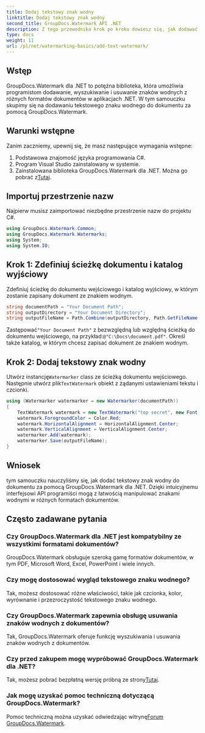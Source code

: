 ```yaml
---
title: Dodaj tekstowy znak wodny
linktitle: Dodaj tekstowy znak wodny
second_title: GroupDocs.Watermark API .NET
description: Z tego przewodnika krok po kroku dowiesz się, jak dodawać tekstowe znaki wodne do dokumentów za pomocą Groupdocs.
type: docs
weight: 11
url: /pl/net/watermarking-basics/add-text-watermark/
---
```

## Wstęp
GroupDocs.Watermark dla .NET to potężna biblioteka, która umożliwia programistom dodawanie, wyszukiwanie i usuwanie znaków wodnych z różnych formatów dokumentów w aplikacjach .NET. W tym samouczku skupimy się na dodawaniu tekstowego znaku wodnego do dokumentu za pomocą GroupDocs.Watermark.
## Warunki wstępne
Zanim zaczniemy, upewnij się, że masz następujące wymagania wstępne:
1. Podstawowa znajomość języka programowania C#.
2. Program Visual Studio zainstalowany w systemie.
3.  Zainstalowana biblioteka GroupDocs.Watermark dla .NET. Można go pobrać z[Tutaj](https://releases.groupdocs.com/Watermark/net/).

## Importuj przestrzenie nazw
Najpierw musisz zaimportować niezbędne przestrzenie nazw do projektu C#.
```csharp
using GroupDocs.Watermark.Common;
using GroupDocs.Watermark.Watermarks;
using System;
using System.IO;
```
## Krok 1: Zdefiniuj ścieżkę dokumentu i katalog wyjściowy
Zdefiniuj ścieżkę do dokumentu wejściowego i katalog wyjściowy, w którym zostanie zapisany dokument ze znakiem wodnym.
```csharp
string documentPath = "Your Document Path";
string outputDirectory = "Your Document Directory";
string outputFileName = Path.Combine(outputDirectory, Path.GetFileName(documentPath));
```
 Zastępować`"Your Document Path"` z bezwzględną lub względną ścieżką do dokumentu wejściowego, na przykład:`@"C:\Docs\document.pdf"`. Określ także katalog, w którym chcesz zapisać dokument ze znakiem wodnym.
## Krok 2: Dodaj tekstowy znak wodny
 Utwórz instancję`Watermarker` class ze ścieżką dokumentu wejściowego. Następnie utwórz plik`TextWatermark` obiekt z żądanymi ustawieniami tekstu i czcionki.
```csharp
using (Watermarker watermarker = new Watermarker(documentPath))
{
    TextWatermark watermark = new TextWatermark("top secret", new Font("Arial", 36));
    watermark.ForegroundColor = Color.Red;
    watermark.HorizontalAlignment = HorizontalAlignment.Center;
    watermark.VerticalAlignment = VerticalAlignment.Center;
    watermarker.Add(watermark);
    watermarker.Save(outputFileName);
}
```

## Wniosek
tym samouczku nauczyliśmy się, jak dodać tekstowy znak wodny do dokumentu za pomocą GroupDocs.Watermark dla .NET. Dzięki intuicyjnemu interfejsowi API programiści mogą z łatwością manipulować znakami wodnymi w różnych formatach dokumentów.
## Często zadawane pytania
### Czy GroupDocs.Watermark dla .NET jest kompatybilny ze wszystkimi formatami dokumentów?
GroupDocs.Watermark obsługuje szeroką gamę formatów dokumentów, w tym PDF, Microsoft Word, Excel, PowerPoint i wiele innych.
### Czy mogę dostosować wygląd tekstowego znaku wodnego?
Tak, możesz dostosować różne właściwości, takie jak czcionka, kolor, wyrównanie i przezroczystość tekstowego znaku wodnego.
### Czy GroupDocs.Watermark zapewnia obsługę usuwania znaków wodnych z dokumentów?
Tak, GroupDocs.Watermark oferuje funkcję wyszukiwania i usuwania znaków wodnych z dokumentów.
### Czy przed zakupem mogę wypróbować GroupDocs.Watermark dla .NET?
 Tak, możesz pobrać bezpłatną wersję próbną ze strony[Tutaj](https://releases.groupdocs.com/).
### Jak mogę uzyskać pomoc techniczną dotyczącą GroupDocs.Watermark?
 Pomoc techniczną można uzyskać odwiedzając witrynę[Forum GroupDocs.Watermark](https://forum.groupdocs.com/c/watermark/19).